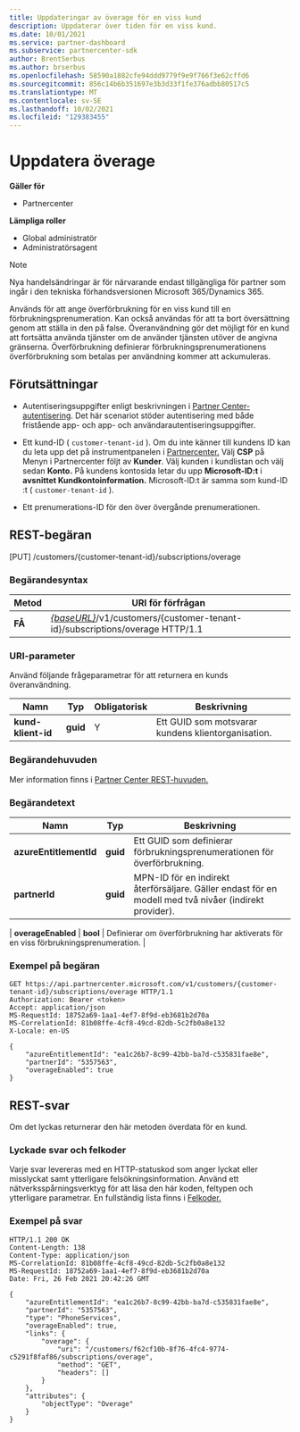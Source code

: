 ```yaml
---
title: Uppdateringar av överage för en viss kund
description: Uppdaterar över tiden för en viss kund.
ms.date: 10/01/2021
ms.service: partner-dashboard
ms.subservice: partnercenter-sdk
author: BrentSerbus
ms.author: brserbus
ms.openlocfilehash: 58590a1882cfe94ddd9779f9e9f766f3e62cffd6
ms.sourcegitcommit: 856c14b6b351697e3b3d33f1fe376adbb80517c5
ms.translationtype: MT
ms.contentlocale: sv-SE
ms.lasthandoff: 10/02/2021
ms.locfileid: "129383455"
---
```

# <a name="update-overage"></a>Uppdatera överage

**Gäller för**

- Partnercenter

**Lämpliga roller**

- Global administratör
- Administratörsagent

> [!Note] 
> Nya handelsändringar är för närvarande endast tillgängliga för partner som ingår i den tekniska förhandsversionen Microsoft 365/Dynamics 365.

Används för att ange överförbrukning för en viss kund till en förbrukningsprenumeration. Kan också användas för att ta bort översättning genom att ställa in den på false. Överanvändning gör det möjligt för en kund att fortsätta använda tjänster om de använder tjänsten utöver de angivna gränserna. Överförbrukning definierar förbrukningsprenumerationens överförbrukning som betalas per användning kommer att ackumuleras.

## <a name="prerequisites"></a>Förutsättningar

- Autentiseringsuppgifter enligt beskrivningen i [Partner Center-autentisering](partner-center-authentication.md). Det här scenariot stöder autentisering med både fristående app- och app- och användarautentiseringsuppgifter.

- Ett kund-ID ( `customer-tenant-id` ). Om du inte känner till kundens ID kan du leta upp det på instrumentpanelen i [Partnercenter.](https://partner.microsoft.com/dashboard) Välj **CSP** på Menyn i Partnercenter följt av **Kunder**. Välj kunden i kundlistan och välj sedan **Konto.** På kundens kontosida letar du upp **Microsoft-ID:t** i **avsnittet Kundkontoinformation.** Microsoft-ID:t är samma som kund-ID :t ( `customer-tenant-id` ).

- Ett prenumerations-ID för den över övergånde prenumerationen.

## <a name="rest-request"></a>REST-begäran
[PUT] /customers/{customer-tenant-id}/subscriptions/overage
### <a name="request-syntax"></a>Begärandesyntax

| Metod   | URI för förfrågan                                                                                                                         |
|----------|-------------------------------------------------------------------------------------------------------------------------------------|
| **FÅ**  | [*{baseURL}*](partner-center-rest-urls.md)/v1/customers/{customer-tenant-id}/subscriptions/overage HTTP/1.1 |

### <a name="uri-parameter"></a>URI-parameter

Använd följande frågeparametrar för att returnera en kunds överanvändning.

| Namn                    | Typ     | Obligatorisk | Beskrivning                                       |
|-------------------------|----------|----------|---------------------------------------------------|
| **kund-klient-id**  | **guid** | Y        | Ett GUID som motsvarar kundens klientorganisation.             |

### <a name="request-headers"></a>Begärandehuvuden

Mer information finns i [Partner Center REST-huvuden.](headers.md)

### <a name="request-body"></a>Begärandetext


| Namn                    | Typ     | Beskrivning                                       |
|-------------------------|----------|---------------------------------------------------|
| **azureEntitlementId**  | **guid** | Ett GUID som definierar förbrukningsprenumerationen för överförbrukning.             |
| **partnerId**  | **guid** | MPN-ID för en indirekt återförsäljare. Gäller endast för en modell med två nivåer (indirekt provider).            |

| **overageEnabled**   |  **bool** | Definierar om överförbrukning har aktiverats för en viss förbrukningsprenumeration.             |


### <a name="request-example"></a>Exempel på begäran

```http
GET https://api.partnercenter.microsoft.com/v1/customers/{customer-tenant-id}/subscriptions/overage HTTP/1.1
Authorization: Bearer <token>
Accept: application/json
MS-RequestId: 18752a69-1aa1-4ef7-8f9d-eb3681b2d70a
MS-CorrelationId: 81b08ffe-4cf8-49cd-82db-5c2fb0a8e132
X-Locale: en-US

{
    "azureEntitlementId": "ea1c26b7-8c99-42bb-ba7d-c535831fae8e",
    "partnerId": "5357563",
    "overageEnabled": true
}

```

## <a name="rest-response"></a>REST-svar

Om det lyckas returnerar den här metoden överdata för en kund.

### <a name="response-success-and-error-codes"></a>Lyckade svar och felkoder

Varje svar levereras med en HTTP-statuskod som anger lyckat eller misslyckat samt ytterligare felsökningsinformation. Använd ett nätverksspårningsverktyg för att läsa den här koden, feltypen och ytterligare parametrar. En fullständig lista finns i [Felkoder.](error-codes.md)

### <a name="response-example"></a>Exempel på svar

```http
HTTP/1.1 200 OK
Content-Length: 138
Content-Type: application/json
MS-CorrelationId: 81b08ffe-4cf8-49cd-82db-5c2fb0a8e132
MS-RequestId: 18752a69-1aa1-4ef7-8f9d-eb3681b2d70a
Date: Fri, 26 Feb 2021 20:42:26 GMT

{
    "azureEntitlementId": "ea1c26b7-8c99-42bb-ba7d-c535831fae8e",
    "partnerId": "5357563",
    "type": "PhoneServices",
    "overageEnabled": true,
    "links": {
        "overage": {
            "uri": "/customers/f62cf10b-8f76-4fc4-9774-c5291f8faf86/subscriptions/overage",
            "method": "GET",
            "headers": []
        }
    },
    "attributes": {
        "objectType": "Overage"
    }
}
```
